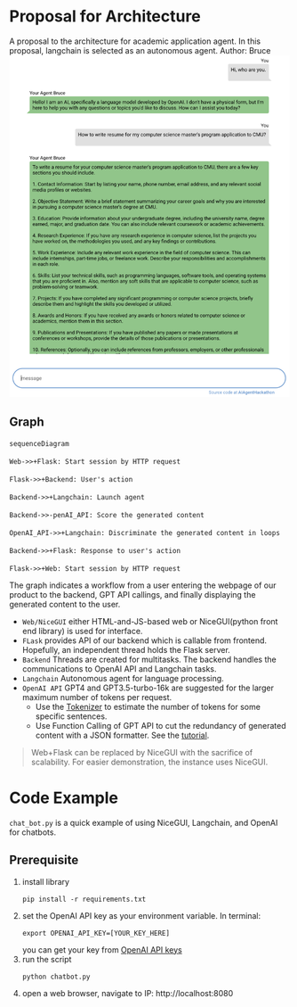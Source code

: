 # Proposal for Architecture
A proposal to the architecture for academic application agent. In this proposal, langchain is selected as an autonomous agent.
Author: Bruce
![](doc/chatbot_1.png)
## Graph
```mermaid
sequenceDiagram

Web->>+Flask: Start session by HTTP request

Flask->>+Backend: User's action

Backend->>+Langchain: Launch agent

Backend->>-penAI_API: Score the generated content

OpenAI_API->>+Langchain: Discriminate the generated content in loops

Backend->>+Flask: Response to user's action

Flask->>+Web: Start session by HTTP request
```
The graph indicates a workflow from a user entering the webpage of our product to the backend, GPT API callings, and finally displaying the generated content to the user.

 - `Web/NiceGUI` either HTML-and-JS-based web or NiceGUI(python front end library) is used for interface.
 - `FLask` provides API of our backend which is callable from frontend. Hopefully, an independent thread holds the Flask server.
 - `Backend` Threads are created for multitasks. The backend handles the communications to OpenAI API and Langchain tasks.
 - `Langchain` Autonomous agent for language processing.
 - `OpenAI API` GPT4 and GPT3.5-turbo-16k are suggested for the larger maximum number of tokens per request. 
	- Use the [Tokenizer](https://platform.openai.com/tokenizer) to estimate the number of tokens for some specific sentences.
	- Use Function Calling of GPT API to cut the redundancy of generated content with a JSON formatter. See the [tutorial](https://www.mlq.ai/gpt-function-calling-getting-started/).

> Web+Flask can be replaced by NiceGUI with the sacrifice of scalability. For easier demonstration, the instance uses NiceGUI.

# Code Example
`chat_bot.py` is a quick example of using NiceGUI, Langchain, and OpenAI for chatbots.
## Prerequisite

 1. install library
	```
	pip install -r requirements.txt

	```
2. set the OpenAI API key as your environment variable. In terminal:
	```
	export OPENAI_API_KEY=[YOUR_KEY_HERE]
	```
	you can get your key from [OpenAI API keys](https://platform.openai.com/account/api-keys)
4. run the script
	```
	python chatbot.py
	```
5. open a web browser, navigate to IP: http://localhost:8080